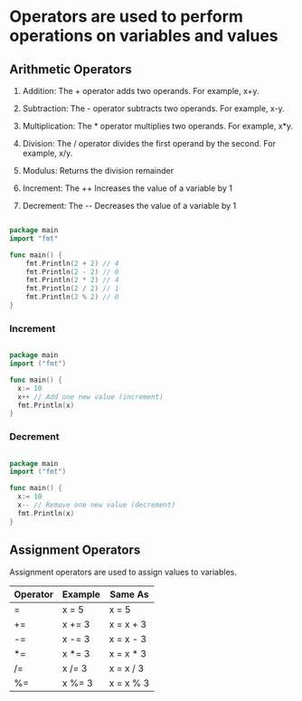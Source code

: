 # Operators are used to perform operations on variables and values

## Arithmetic Operators

1. Addition: The + operator adds two operands. For example, x+y.

2. Subtraction: The - operator subtracts two operands. For example, x-y.

3. Multiplication: The * operator multiplies two operands. For example, x*y.

4. Division: The / operator divides the first operand by the second. For example, x/y.

5. Modulus: Returns the division remainder

6. Increment: The ++ Increases the value of a variable by 1

7. Decrement: The -- Decreases the value of a variable by 1

```go

package main
import "fmt"

func main() {
	fmt.Println(2 + 2) // 4
	fmt.Println(2 - 2) // 0
	fmt.Println(2 * 2) // 4
	fmt.Println(2 / 2) // 1
	fmt.Println(2 % 2) // 0
}
```

### Increment

```go

package main
import ("fmt")

func main() {
  x:= 10
  x++ // Add one new value (increment)
  fmt.Println(x)
}
```

### Decrement

```go

package main
import ("fmt")

func main() {
  x:= 10
  x-- // Remove one new value (decrement)
  fmt.Println(x)
}
```

## Assignment Operators

Assignment operators are used to assign values to variables.

| Operator | Example | Same As    |
| -------- | ------- | ---------- |
| =        | x = 5   | x = 5      |
| +=       | x += 3  | x = x + 3  |
| -=       | x -= 3  | x = x - 3  |
| \*=      | x \*= 3 | x = x \* 3 |
| /=       | x /= 3  | x = x / 3  |
| %=       | x %= 3  | x = x % 3  |